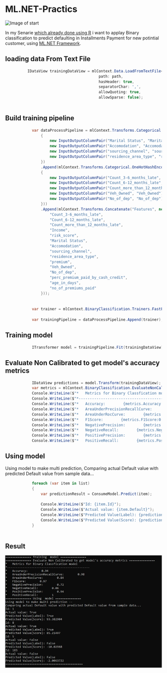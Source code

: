 # ML.NET-Practics


![Image of start](https://i.ytimg.com/vi/x-XPfTA8Glk/maxresdefault.jpg)

In my Senarie [which already done using R](https://ahmasirier.medium.com/executive-summary-problem-statement-premium-paid-by-the-customer-is-the-major-revenue-source-for-a21f3be88f0) i want to applay Binary classification to predict defaulting in Installments Payment for new potintial customer, using [ML.NET Framework](https://dotnet.microsoft.com/apps/machinelearning-ai/ml-dotnet).
## loading data From Text File

```c#
          IDataView trainingDataView = mlContext.Data.LoadFromTextFile<ModelInput>(
                                          path: path,
                                          hasHeader: true,
                                          separatorChar: ',',
                                          allowQuoting: true,
                                          allowSparse: false);
                                          
```
## Build training pipeline

```c#
            var dataProcessPipeline = mlContext.Transforms.Categorical.OneHotEncoding(new[]
                {
                    new InputOutputColumnPair("Marital Status", "Marital Status"),
                    new InputOutputColumnPair("Accomodation", "Accomodation"),
                    new InputOutputColumnPair("sourcing_channel", "sourcing_channel"),
                    new InputOutputColumnPair("residence_area_type", "residence_area_type")
                })
                .Append(mlContext.Transforms.Categorical.OneHotHashEncoding(new[]
                {
                    new InputOutputColumnPair("Count_3-6_months_late", "Count_3-6_months_late"),
                    new InputOutputColumnPair("Count_6-12_months_late", "Count_6-12_months_late"),
                    new InputOutputColumnPair("Count_more_than_12_months_late", "Count_more_than_12_months_late"),
                    new InputOutputColumnPair("Veh_Owned", "Veh_Owned"),
                    new InputOutputColumnPair("No_of_dep", "No_of_dep")
                }))
                .Append(mlContext.Transforms.Concatenate("Features", new[] {
                    "Count_3-6_months_late",
                    "Count_6-12_months_late",
                    "Count_more_than_12_months_late",
                    "Income",
                    "risk_score",
                    "Marital Status",
                    "Accomodation",
                    "sourcing_channel",
                    "residence_area_type",
                    "premium",
                    "Veh_Owned",
                    "No_of_dep",
                    "perc_premium_paid_by_cash_credit",
                    "age_in_days",
                    "no_of_premiums_paid"
                }));


            var trainer = mlContext.BinaryClassification.Trainers.FastForest(labelColumnName: @"default", featureColumnName: "Features");

            var trainingPipeline = dataProcessPipeline.Append(trainer);
   ```
   
## Training  model


```c#
            ITransformer model = trainingPipeline.Fit(trainingDataView);
```

## Evaluate Non Calibrated to get model's accuracy metrics

```c#
            IDataView predictions = model.Transform(trainingDataView);
            var metrics = mlContext.BinaryClassification.EvaluateNonCalibrated(predictions, "default", "Score");
            Console.WriteLine($"*   Metrics for Binary Classfication model      ");
            Console.WriteLine($"*------------------------------------------------");
            Console.WriteLine($"*   Accuracy:        {metrics.Accuracy:0.##}");
            Console.WriteLine($"*   AreaUnderPrecisionRecallCurve:        {metrics.AreaUnderPrecisionRecallCurve:0.##}");
            Console.WriteLine($"*   AreaUnderRocCurve:        {metrics.AreaUnderRocCurve:0.##}");
            Console.WriteLine($"*   F1Score:        {metrics.F1Score:0.##}");
            Console.WriteLine($"*   NegativePrecision:        {metrics.NegativePrecision:0.##}");
            Console.WriteLine($"*   NegativeRecall:        {metrics.NegativeRecall:0.##}");
            Console.WriteLine($"*   PositivePrecision:        {metrics.PositivePrecision:0.##}");
            Console.WriteLine($"*   PositiveRecall:        {metrics.PositiveRecall:0.##}");
```


## Using  model
Using model to make multi prediction, Comparing actual Default value with predicted Default value from sample data...

```c#
            foreach (var item in list)
            {
                var predictionResult = ConsumeModel.Predict(item);

                Console.WriteLine($"Id: {item.Id}");
                Console.WriteLine($"Actual value: {item.Default}");
                Console.WriteLine($"Predicted Value(Label): {predictionResult.PredictedLabel}");
                Console.WriteLine($"Predicted Value(Score): {predictionResult.Score}");
            }
            
```
            
            
## Result

![Image of Result](https://github.com/ahmad5521/ML.NET-Practics/blob/master/ML.NET-Practics/Data/Capture.JPG?raw=true)

